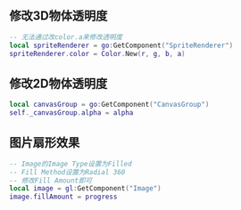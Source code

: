 ## 修改3D物体透明度

```Lua
-- 无法通过改color.a来修改透明度
local spriteRenderer = go:GetComponent("SpriteRenderer")
spriteRenderer.color = Color.New(r, g, b, a)
```

## 修改2D物体透明度

```Lua
local canvasGroup = go:GetComponent("CanvasGroup")
self._canvasGroup.alpha = alpha
```

## 图片扇形效果

```Lua
-- Image的Image Type设置为Filled
-- Fill Method设置为Radial 360
-- 修改Fill Amount即可
local image = gl:GetComponent("Image")
image.fillAmount = progress
```
